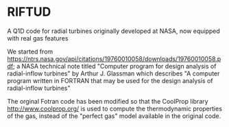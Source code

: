 # RIFTUD
A Q1D code for radial turbines originally developed at NASA, now equipped with real gas features

We started from https://ntrs.nasa.gov/api/citations/19760010058/downloads/19760010058.pdf; a NASA technical note titled
"Computer program for design analysis of radial-inflow turbines" by Arthur J. Glassman
which describes "A computer program written in FORTRAN that may be used for the design analysis of radial-inflow turbines"

The orginal Fotran code has been modified so that the CoolProp library http://www.coolprop.org/
is used to compute the thermodynamic properties of the gas, instead of the "perfect gas" model available
in the original code.

